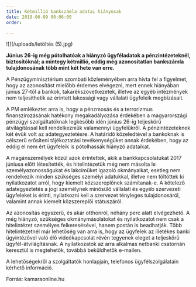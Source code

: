 ```yaml
---
title: Kétmillió bankszámla adatai hiányosak
date: 2019-06-09 00:06:00
order: 

---
```

![](/uploads/letöltés (5).jpg)

**Június 26-ig még pótolhatóak a hiányzó ügyféladatok a pénzintézeteknél, biztosítóknál; a mintegy kétmillió, eddig még azonosítatlan bankszámla tulajdonosának több mint két hete van erre.**

A Pénzügyminisztérium szombati közleményében arra hívta fel a figyelmet, hogy az azonosítást mielőbb érdemes elvégezni, mert ennek hiányában június 27-től a bankok, takarékszövetkezetek, illetve az egyéb intézmények nem teljesíthetik az érintett lakossági vagy vállalati ügyfeleik megbízásait.

A PM emlékeztet arra is, hogy a pénzmosás és a terrorizmus finanszírozásának hatékony megakadályozása érdekében a magyarországi pénzügyi szolgáltatóknak legkésőbb idén június 26-ig teljeskörű átvilágítással kell rendelkezniük valamennyi ügyfelükről. A pénzintézeteknek két évük volt az adategyeztetésre. A határidő közeledtével a bankoknak is célszerű erősíteni tájékoztatási tevékenységüket annak érdekében, hogy az eddig el nem ért ügyfeleik is pótolhassák hiányzó adataikat.

A magánszemélyek közül azok érintettek, akik a bankkapcsolatukat 2017 júniusa előtt létesítették, és hitelintézetük még nem másolta le személyazonosságukat és lakcímüket igazoló okmányaikat, esetleg nem rendelkezik minden szükséges személyi adatukkal, illetve nem töltöttek ki nyilatkozatot arról, hogy kiemelt közszereplőnek számítanak-e. A kötelező adategyeztetés a jogi személynek minősülő vállalati és egyéb szervezeti ügyfeleket is érinti, nyilatkozni kell a szervezet tényleges tulajdonosáról, valamint annak kiemelt közszereplői státuszáról.

Az azonosítás egyszerű, és akár otthonról, néhány perc alatt elvégezhető. A még hiányzó, szükséges okmánymásolatokat és nyilatkozatot nem csak a hitelintézet személyes felkeresésével, hanem postán is beadhatják. Több hitelintézetnél már lehetőség van arra is, hogy az ügyfelek az illetékes banki ügyintézővel való élő videókapcsolat révén tegyenek eleget a teljeskörű ügyfél-átvilágításnak. A nyilatkozatok az arra alkalmas netbanki csatornán keresztül is megtehetők, továbbá beküldhetők e-mailen.

A lehetőségekről a szolgáltatók honlapjain, telefonos ügyfélszolgálatain kérhető információ.

Forrás: kamaraonline.hu